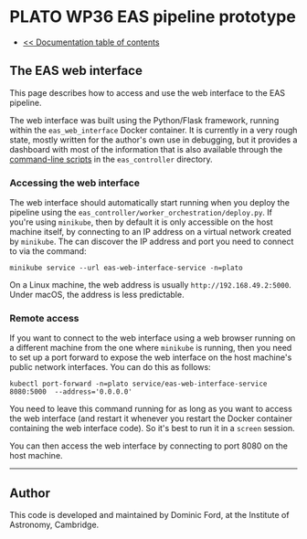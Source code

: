# PLATO WP36 EAS pipeline prototype

* [<< Documentation table of contents](contents.md)

## The EAS web interface

This page describes how to access and use the web interface to the EAS pipeline.

The web interface was built using the Python/Flask framework, running within the `eas_web_interface` Docker container. It is currently in a very rough state, mostly written for the author's own use in debugging, but it provides a dashboard with most of the information that is also available through the [command-line scripts](code_structure_eas_control.md) in the `eas_controller` directory.

### Accessing the web interface

The web interface should automatically start running when you deploy the pipeline using the `eas_controller/worker_orchestration/deploy.py`. If you're using `minikube`, then by default it is only accessible on the host machine itself, by connecting to an IP address on a virtual network created by `minikube`. The can discover the IP address and port you need to connect to via the command:

```
minikube service --url eas-web-interface-service -n=plato
```

On a Linux machine, the web address is usually `http://192.168.49.2:5000`. Under macOS, the address is less predictable.

### Remote access

If you want to connect to the web interface using a web browser running on a different machine from the one where `minikube` is running, then you need to set up a port forward to expose the web interface on the host machine's public network interfaces. You can do this as follows:

```
kubectl port-forward -n=plato service/eas-web-interface-service 8080:5000  --address='0.0.0.0'
```

You need to leave this command running for as long as you want to access the web interface (and restart it whenever you restart the Docker container containing the web interface code). So it's best to run it in a `screen` session.

You can then access the web interface by connecting to port 8080 on the host machine.

---

## Author

This code is developed and maintained by Dominic Ford, at the Institute of Astronomy, Cambridge.
